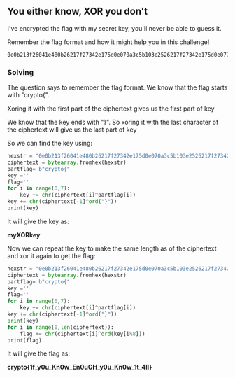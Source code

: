 ## You either know, XOR you don't

I've encrypted the flag with my secret key, you'll never be able to guess it.

Remember the flag format and how it might help you in this challenge!

```
0e0b213f26041e480b26217f27342e175d0e070a3c5b103e2526217f27342e175d0e077e263451150104
```



### Solving

The question says to remember the flag format. We know that the flag starts with "crypto{".

Xoring it with the first part of the ciphertext gives us the first part of key

We know that the key ends with "}". So xoring it with the last character of the ciphertext will give us the last part of key

So we can find the key using:

 

```python
hexstr = "0e0b213f26041e480b26217f27342e175d0e070a3c5b103e2526217f27342e175d0e077e263451150104"
ciphertext = bytearray.fromhex(hexstr)
partflag= b"crypto{"
key =''
flag=''
for i in range(0,7):
    key += chr(ciphertext[i]^partflag[i])
key += chr(ciphertext[-1]^ord("}"))
print(key)
```

It will give the key as:

**myXORkey**

Now we can repeat the key to make the same length as of the ciphertext and xor it again to get the flag:

```python
hexstr = "0e0b213f26041e480b26217f27342e175d0e070a3c5b103e2526217f27342e175d0e077e263451150104"
ciphertext = bytearray.fromhex(hexstr)
partflag= b"crypto{"
key =''
flag=''
for i in range(0,7):
    key += chr(ciphertext[i]^partflag[i])
key += chr(ciphertext[-1]^ord("}"))
print(key)
for i in range(0,len(ciphertext)):
    flag += chr(ciphertext[i]^ord(key[i%8]))
print(flag)
```

It will give the flag as:

**crypto{1f_y0u_Kn0w_En0uGH_y0u_Kn0w_1t_4ll}**